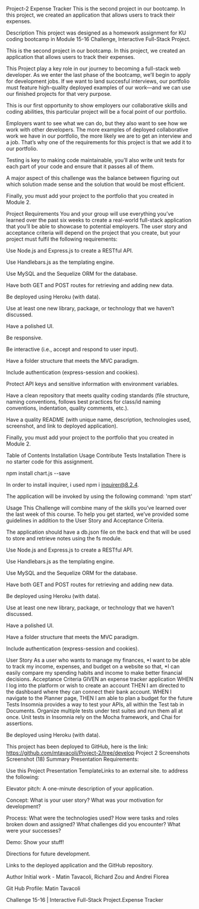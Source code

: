 Project-2
Expense Tracker
This is the second project in our bootcamp. In this project, we created an application that allows users to track their expenses.

Description
This project was designed as a homework assignment for KU coding bootcamp in Module 15-16 Challenge, Interactive Full-Stack Project.

This is the second project in our bootcamp. In this project, we created an application that allows users to track their expenses.

This Project play a key role in our journey to becoming a full-stack web developer. As we enter the last phase of the bootcamp, we’ll begin to apply for development jobs. If we want to land succesful interviews, our portfolio must feature high-quality deployed examples of our work—and we can use our finished projects for that very purpose.

This is our first opportunity to show employers our collaborative skills and coding abilities, this particular project will be a focal point of our portfolio.

Employers want to see what we can do, but they also want to see how we work with other developers. The more examples of deployed collaborative work we have in our portfolio, the more likely we are to get an interview and a job. That’s why one of the requirements for this project is that we add it to our portfolio.

Testing is key to making code maintainable, you’ll also write unit tests for each part of your code and ensure that it passes all of them.

A major aspect of this challenge was the balance between figuring out which solution made sense and the solution that would be most efficient.

Finally, you must add your project to the portfolio that you created in Module 2.

Project Requirements
You and your group will use everything you’ve learned over the past six weeks to create a real-world full-stack application that you’ll be able to showcase to potential employers. The user story and acceptance criteria will depend on the project that you create, but your project must fulfil the following requirements:

Use Node.js and Express.js to create a RESTful API.

Use Handlebars.js as the templating engine.

Use MySQL and the Sequelize ORM for the database.

Have both GET and POST routes for retrieving and adding new data.

Be deployed using Heroku (with data).

Use at least one new library, package, or technology that we haven’t discussed.

Have a polished UI.

Be responsive.

Be interactive (i.e., accept and respond to user input).

Have a folder structure that meets the MVC paradigm.

Include authentication (express-session and cookies).

Protect API keys and sensitive information with environment variables.

Have a clean repository that meets quality coding standards (file structure, naming conventions, follows best practices for class/id naming conventions, indentation, quality comments, etc.).

Have a quality README (with unique name, description, technologies used, screenshot, and link to deployed application).

Finally, you must add your project to the portfolio that you created in Module 2.

Table of Contents
Installation
Usage
Contribute
Tests
Installation
There is no starter code for this assignment.

npm install chart.js --save

In order to install inquirer, i used npm i inquirer@8.2.4.

The application will be invoked by using the following command: 'npm start'

Usage
This Challenge will combine many of the skills you’ve learned over the last week of this course. To help you get started, we’ve provided some guidelines in addition to the User Story and Acceptance Criteria.

The application should have a db.json file on the back end that will be used to store and retrieve notes using the fs module.

Use Node.js and Express.js to create a RESTful API.

Use Handlebars.js as the templating engine.

Use MySQL and the Sequelize ORM for the database.

Have both GET and POST routes for retrieving and adding new data.

Be deployed using Heroku (with data).

Use at least one new library, package, or technology that we haven’t discussed.

Have a polished UI.

Have a folder structure that meets the MVC paradigm.

Include authentication (express-session and cookies).

User Story
As a user who wants to manage my finances, *I want to be able to track my income, expenses, and budget on a website so that, *I can easily compare my spending habits and income to make better financial decisions.
Acceptance Criteria
GIVEN an expense tracker application
WHEN I log into the platform or wish to create an account
THEN I am directed to the dashboard where they can connect their bank account.
WHEN I navigate to the Planner page,
THEN I am able to plan a budget for the future
Tests
Insomnia provides a way to test your APIs, all within the Test tab in Documents. Organize multiple tests under test suites and run them all at once. Unit tests in Insomnia rely on the Mocha framework, and Chai for assertions.

Be deployed using Heroku (with data).

This project has been deployed to GitHub, here is the link:
https://github.com/mtavacoli/Project-2/tree/develop
Project 2 Screenshots
Screenshot (18)
Summary
Presentation Requirements:

Use this Project Presentation TemplateLinks to an external site. to address the following:

Elevator pitch: A one-minute description of your application.

Concept: What is your user story? What was your motivation for development?

Process: What were the technologies used? How were tasks and roles broken down and assigned? What challenges did you encounter? What were your successes?

Demo: Show your stuff!

Directions for future development.

Links to the deployed application and the GitHub repository.

Author
Initial work - Matin Tavacoli, Richard Zou and Andrei Florea

Git Hub Profile: Matin Tavacoli

Challenge 15-16 | Interactive Full-Stack Project.Expense Tracker
